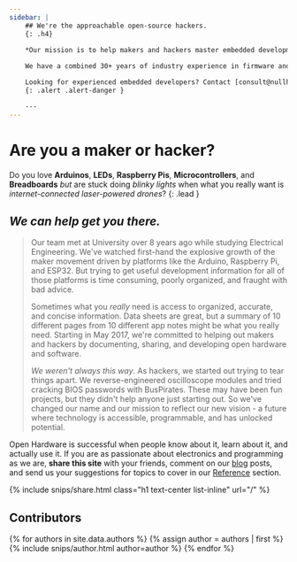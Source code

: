 ```yaml
---
sidebar: |
    ## We're the approachable open-source hackers.
    {: .h4}
    
    *Our mission is to help makers and hackers master embedded development.*

    We have a combined 30+ years of industry experience in firmware and circuit design, and the marjority of us have graduate degrees. We are currently accepting a *limited* number of new clients.

    Looking for experienced embedded developers? Contact [consult@nullhardware.com](mailto:consult@nullhardware.com).
    {: .alert .alert-danger }

    ---
---
```


# Are you a maker or hacker?

Do you love **Arduinos**, **LEDs**, **Raspberry Pis**, **Microcontrollers**, and **Breadboards** *but* are stuck doing *blinky lights* when what you really want is *internet-connected laser-powered drones*?
{: .lead }

## *We can help get you there.*  
  
>
> Our team met at University over 8 years ago while studying Electrical Engineering. We've watched first-hand the explosive growth of the maker movement driven by platforms like the Arduino, Raspberry Pi, and ESP32. But trying to get useful development information for all of those platforms is time consuming, poorly organized, and fraught with bad advice. 
> 
> Sometimes what you *really* need is access to organized, accurate, and concise information. Data sheets are great, but a summary of 10 different pages from 10 different app notes might be what you really need. Starting in May 2017, we're committed to helping out makers and hackers by documenting, sharing, and developing open hardware and software. 
> 
> *We weren't always this way*. As hackers, we started out trying to tear things apart. We reverse-engineered oscilloscope modules and tried cracking BIOS passwords with BusPirates. These may have been fun projects, but they didn't help anyone just starting out. So we've changed our name and our mission to reflect our new vision - a future where technology is accessible, programmable, and has unlocked potential.
> 

Open Hardware is successful when people know about it, learn about it, and actually use it. If you are as passionate about electronics and programming as we are, **share this site** with your friends, comment on our [blog](/blog/) posts, and send us your suggestions for topics to cover in our [Reference](/reference/) section.

{% include snips/share.html class="h1 text-center list-inline" url="/" %}

## Contributors

{% for authors in site.data.authors %}
  {% assign author = authors | first %}
  {% include snips/author.html author=author %}
{% endfor %}